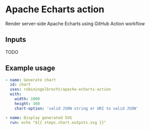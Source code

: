 # Apache Echarts action

Render server-side Apache Echarts using GitHub Action workflow

## Inputs

TODO

## Example usage

```yaml
- name: Generate chart
  id: chart
  uses: robiningelbrecht/apache-echarts-action
  with:
    width: 1000
    height: 300
    chart-option: 'valid JSON string or URI to valid JSON'

- name: Display generated SVG
  run: echo "${{ steps.chart.outputs.svg }}"
```
